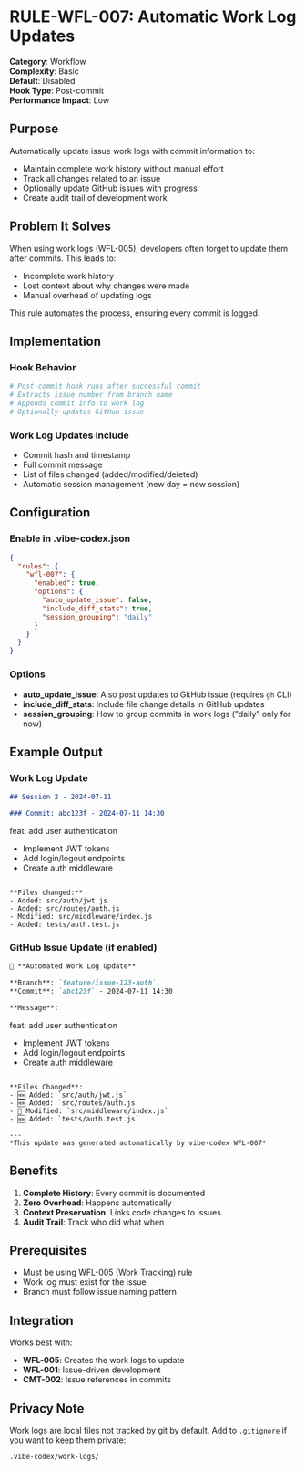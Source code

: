 # RULE-WFL-007: Automatic Work Log Updates

**Category**: Workflow  
**Complexity**: Basic  
**Default**: Disabled  
**Hook Type**: Post-commit  
**Performance Impact**: Low  

## Purpose

Automatically update issue work logs with commit information to:
- Maintain complete work history without manual effort
- Track all changes related to an issue
- Optionally update GitHub issues with progress
- Create audit trail of development work

## Problem It Solves

When using work logs (WFL-005), developers often forget to update them after commits. This leads to:
- Incomplete work history
- Lost context about why changes were made
- Manual overhead of updating logs

This rule automates the process, ensuring every commit is logged.

## Implementation

### Hook Behavior
```bash
# Post-commit hook runs after successful commit
# Extracts issue number from branch name
# Appends commit info to work log
# Optionally updates GitHub issue
```

### Work Log Updates Include
- Commit hash and timestamp
- Full commit message
- List of files changed (added/modified/deleted)
- Automatic session management (new day = new session)

## Configuration

### Enable in .vibe-codex.json
```json
{
  "rules": {
    "wfl-007": {
      "enabled": true,
      "options": {
        "auto_update_issue": false,
        "include_diff_stats": true,
        "session_grouping": "daily"
      }
    }
  }
}
```

### Options
- **auto_update_issue**: Also post updates to GitHub issue (requires `gh` CLI)
- **include_diff_stats**: Include file change details in GitHub updates
- **session_grouping**: How to group commits in work logs ("daily" only for now)

## Example Output

### Work Log Update
```markdown
## Session 2 - 2024-07-11

### Commit: abc123f - 2024-07-11 14:30
```
feat: add user authentication

- Implement JWT tokens
- Add login/logout endpoints
- Create auth middleware
```

**Files changed:**
- Added: src/auth/jwt.js
- Added: src/routes/auth.js
- Modified: src/middleware/index.js
- Added: tests/auth.test.js
```

### GitHub Issue Update (if enabled)
```markdown
🔄 **Automated Work Log Update**

**Branch**: `feature/issue-123-auth`
**Commit**: `abc123f` - 2024-07-11 14:30

**Message**:
```
feat: add user authentication

- Implement JWT tokens
- Add login/logout endpoints
- Create auth middleware
```

**Files Changed**:
- 🆕 Added: `src/auth/jwt.js`
- 🆕 Added: `src/routes/auth.js`
- 📝 Modified: `src/middleware/index.js`
- 🆕 Added: `tests/auth.test.js`

---
*This update was generated automatically by vibe-codex WFL-007*
```

## Benefits

1. **Complete History**: Every commit is documented
2. **Zero Overhead**: Happens automatically
3. **Context Preservation**: Links code changes to issues
4. **Audit Trail**: Track who did what when

## Prerequisites

- Must be using WFL-005 (Work Tracking) rule
- Work log must exist for the issue
- Branch must follow issue naming pattern

## Integration

Works best with:
- **WFL-005**: Creates the work logs to update
- **WFL-001**: Issue-driven development
- **CMT-002**: Issue references in commits

## Privacy Note

Work logs are local files not tracked by git by default. Add to `.gitignore` if you want to keep them private:
```
.vibe-codex/work-logs/
```